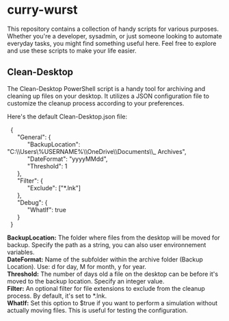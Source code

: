 # curry-wurst
This repository contains a collection of handy scripts for various purposes. Whether you're a developer, sysadmin, or just someone looking to automate everyday tasks, you might find something useful here.
Feel free to explore and use these scripts to make your life easier.

## Clean-Desktop

The Clean-Desktop PowerShell script is a handy tool for archiving and cleaning up files on your desktop. It utilizes a JSON configuration file to customize the cleanup process according to your preferences.   

Here's the default Clean-Desktop.json file:  

&nbsp;&nbsp;{   
&nbsp;&nbsp;&nbsp;&nbsp;&nbsp;&nbsp;"General": {   
&nbsp;&nbsp;&nbsp;&nbsp;&nbsp;&nbsp;&nbsp;&nbsp;&nbsp;&nbsp;&nbsp;&nbsp;"BackupLocation": "C:\\\Users\\\%USERNAME%\\\OneDrive\\\Documents\\\\\_ Archives",   
&nbsp;&nbsp;&nbsp;&nbsp;&nbsp;&nbsp;&nbsp;&nbsp;&nbsp;&nbsp;&nbsp;&nbsp;"DateFormat": "yyyyMMdd",   
&nbsp;&nbsp;&nbsp;&nbsp;&nbsp;&nbsp;&nbsp;&nbsp;&nbsp;&nbsp;&nbsp;&nbsp;"Threshold": 1   
&nbsp;&nbsp;&nbsp;&nbsp;&nbsp;&nbsp;},   
&nbsp;&nbsp;&nbsp;&nbsp;&nbsp;&nbsp;"Filter": {   
&nbsp;&nbsp;&nbsp;&nbsp;&nbsp;&nbsp;&nbsp;&nbsp;&nbsp;&nbsp;&nbsp;&nbsp;"Exclude": ["*.lnk"]   
&nbsp;&nbsp;&nbsp;&nbsp;&nbsp;&nbsp;},   
&nbsp;&nbsp;&nbsp;&nbsp;&nbsp;&nbsp;"Debug": {   
&nbsp;&nbsp;&nbsp;&nbsp;&nbsp;&nbsp;&nbsp;&nbsp;&nbsp;&nbsp;&nbsp;&nbsp;"WhatIf": true   
&nbsp;&nbsp;&nbsp;&nbsp;&nbsp;&nbsp;}   
&nbsp;&nbsp;}   

**BackupLocation:** The folder where files from the desktop will be moved for backup. Specify the path as a string, you can also user environnement variables.    
**DateFormat:** Name of the subfolder within the archive folder (Backup Location). Use: d for day, M for month, y for year.   
**Threshold:** The number of days old a file on the desktop can be before it's moved to the backup location. Specify an integer value.   
**Filter:** An optional filter for file extensions to exclude from the cleanup process. By default, it's set to *.lnk.   
**WhatIf:** Set this option to $true if you want to perform a simulation without actually moving files. This is useful for testing the configuration.   

